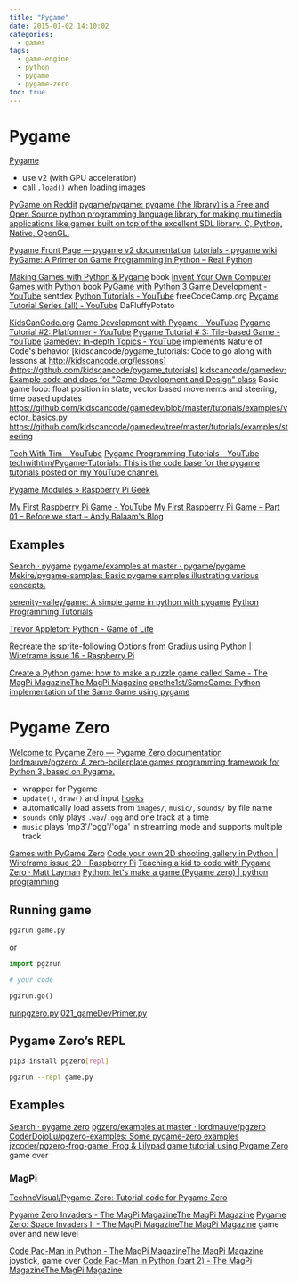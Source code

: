 ```yaml
---
title: "Pygame"
date: 2015-01-02 14:10:02
categories:
  - games
tags:
  - game-engine
  - python
  - pygame
  - pygame-zero
toc: true
---
```


# Pygame

[Pygame](https://www.pygame.org)

- use v2 (with GPU acceleration)
- call `.load()` when loading images

[PyGame on Reddit](https://www.reddit.com/r/pygame/)
[pygame/pygame: pygame (the library) is a Free and Open Source python programming language library for making multimedia applications like games built on top of the excellent SDL library. C, Python, Native, OpenGL.](https://github.com/pygame/pygame)

[Pygame Front Page — pygame v2 documentation](https://www.pygame.org/docs/)
[tutorials - pygame wiki](https://www.pygame.org/wiki/tutorials)
[PyGame: A Primer on Game Programming in Python – Real Python](https://realpython.com/pygame-a-primer/)

[Making Games with Python & Pygame](http://inventwithpython.com/pygame/) book
[Invent Your Own Computer Games with Python](https://inventwithpython.com/chapters/) book
[PyGame with Python 3 Game Development - YouTube](https://www.youtube.com/playlist?list=PLQVvvaa0QuDdLkP8MrOXLe_rKuf6r80KO) sentdex
[Python Tutorials - YouTube](https://www.youtube.com/playlist?list=PLWKjhJtqVAbnqBxcdjVGgT3uVR10bzTEB) freeCodeCamp.org
[Pygame Tutorial Series (all) - YouTube](https://www.youtube.com/playlist?list=PLX5fBCkxJmm1fPSqgn9gyR3qih8yYLvMj) DaFluffyPotato

[KidsCanCode.org](http://kidscancode.org/lessons/)
[Game Development with Pygame - YouTube](https://www.youtube.com/playlist?list=PLsk-HSGFjnaH5yghzu7PcOzm9NhsW0Urw)
[Pygame Tutorial #2: Platformer - YouTube](https://www.youtube.com/playlist?list=PLsk-HSGFjnaG-BwZkuAOcVwWldfCLu1pq)
[Pygame Tutorial # 3: Tile-based Game - YouTube](https://www.youtube.com/playlist?list=PLsk-HSGFjnaGQq7ybM8Lgkh5EMxUWPm2i)
[Gamedev: In-depth Topics - YouTube](https://www.youtube.com/playlist?list=PLsk-HSGFjnaHYvbjMbTQG6kLhhZHLzdb3) implements Nature of Code's behavior
[kidscancode/pygame_tutorials: Code to go along with lessons at http://kidscancode.org/lessons](https://github.com/kidscancode/pygame_tutorials)
[kidscancode/gamedev: Example code and docs for "Game Development and Design" class](https://github.com/kidscancode/gamedev)
Basic game loop: float position in state, vector based movements and steering, time based updates
https://github.com/kidscancode/gamedev/blob/master/tutorials/examples/vector_basics.py
https://github.com/kidscancode/gamedev/tree/master/tutorials/examples/steering

[Tech With Tim - YouTube](https://www.youtube.com/channel/UC4JX40jDee_tINbkjycV4Sg/playlists?view=50&sort=dd&shelf_id=6)
[Pygame Programming Tutorials - YouTube](https://www.youtube.com/playlist?list=PLzMcBGfZo4-lp3jAExUCewBfMx3UZFkh5)
[techwithtim/Pygame-Tutorials: This is the code base for the pygame tutorials posted on my YouTube channel.](https://github.com/techwithtim/Pygame-Tutorials)

[Pygame Modules » Raspberry Pi Geek](https://www.raspberry-pi-geek.com/Archive/2014/03/Graphical-displays-with-Python-and-Pygame)

[My First Raspberry Pi Game - YouTube](https://www.youtube.com/playlist?list=PLgyU3jNA6VjS3ij6ZXbb2x4GdEP3bAWzO)
[My First Raspberry Pi Game – Part 01 – Before we start – Andy Balaam's Blog](http://www.artificialworlds.net/blog/2012/10/30/my-first-raspberry-pi-game-part-01-before-we-star/)

## Examples

[Search · pygame](https://github.com/search?l=Python&q=pygame&type=Repositories)
[pygame/examples at master · pygame/pygame](https://github.com/pygame/pygame/tree/master/examples)
[Mekire/pygame-samples: Basic pygame samples illustrating various concepts.](https://github.com/Mekire/pygame-samples)

[serenity-valley/game: A simple game in python with pygame](https://github.com/serenity-valley/game)
[Python Programming Tutorials](https://pythonprogramming.net/pygame-python-3-part-1-intro/)

[Trevor Appleton: Python - Game of Life](http://trevorappleton.blogspot.com/2013/07/python-game-of-life.html)

[Recreate the sprite-following Options from Gradius using Python | Wireframe issue 16 - Raspberry Pi](https://www.raspberrypi.org/blog/recreate-the-sprite-following-options-from-gradius-using-python-wireframe-issue-16/)

[Create a Python game: how to make a puzzle game called Same - The MagPi MagazineThe MagPi Magazine](https://www.raspberrypi.org/magpi/create-python-game/)
[opethe1st/SameGame: Python implementation of the Same Game using pygame](https://github.com/opethe1st/SameGame)

# Pygame Zero

[Welcome to Pygame Zero — Pygame Zero documentation](https://pygame-zero.readthedocs.io/en/stable/index.html)
[lordmauve/pgzero: A zero-boilerplate games programming framework for Python 3, based on Pygame.](https://github.com/lordmauve/pgzero)

- wrapper for Pygame
- `update()`, `draw()` and input [hooks](https://pygame-zero.readthedocs.io/en/stable/hooks.html)
- automatically load assets from `images/`, `music/`, `sounds/` by file name
- `sounds` only plays `.wav`/`.ogg` and one track at a time
- `music` plays 'mp3'/'ogg'/'oga' in streaming mode and supports multiple track

[Games with PyGame Zero](https://codewith.mu/en/tutorials/1.0/pgzero)
[Code your own 2D shooting gallery in Python | Wireframe issue 20 - Raspberry Pi](https://www.raspberrypi.org/blog/code-your-own-2d-shooting-gallery-in-python-wireframe-issue-20/)
[Teaching a kid to code with Pygame Zero · Matt Layman](https://www.mattlayman.com/blog/2019/teach-kid-code-pygame-zero/)
[Python: let's make a game (Pygame zero) | python programming](https://pythonprogramming.altervista.org/python-making-a-video-game/?doing_wp_cron=1568876414.0923249721527099609375)

## Running game

```sh
pgzrun game.py
```

or

```python
import pgzrun

# your code

pgzrun.go()
```

[runpgzero.py](https://github.com/CoderDojoLu/pgzero-examples/raw/master/runpgzero.py)
[021_gameDevPrimer.py](https://raw.githubusercontent.com/CoderDojoLu/pgzero-examples/master/021_gameDevPrimer.py)

## Pygame Zero’s REPL

```sh
pip3 install pgzero[repl]

pgzrun --repl game.py
```

## Examples

[Search · pygame zero](https://github.com/search?l=Python&q=pygame+zero&type=Repositories)
[pgzero/examples at master · lordmauve/pgzero](https://github.com/lordmauve/pgzero/tree/master/examples)
[CoderDojoLu/pgzero-examples: Some pygame-zero examples](https://github.com/CoderDojoLu/pgzero-examples)
[jzcoder/pgzero-frog-game: Frog & Lilypad game tutorial using Pygame Zero](https://github.com/jzcoder/pgzero-frog-game) game over

### MagPi

[TechnoVisual/Pygame-Zero: Tutorial code for Pygame Zero](https://github.com/TechnoVisual/Pygame-Zero)

[Pygame Zero Invaders - The MagPi MagazineThe MagPi Magazine](https://www.raspberrypi.org/magpi/pygame-zero-invaders/)
[Pygame Zero: Space Invaders II - The MagPi MagazineThe MagPi Magazine](https://www.raspberrypi.org/magpi/pygame-zero-space-invaders-ii/) game over and new level

[Code Pac-Man in Python - The MagPi MagazineThe MagPi Magazine](https://www.raspberrypi.org/magpi/code-pac-man-in-python/) joystick, game over
[Code Pac-Man in Python (part 2) - The MagPi MagazineThe MagPi Magazine](https://www.raspberrypi.org/magpi/code-pac-man-python-part-2/)
